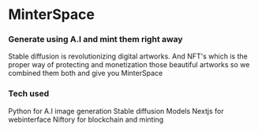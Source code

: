 # MinterSpace

### Generate using A.I and mint them right away

Stable diffusion is revolutionizing digital artworks. And NFT's which is the proper way of protecting and monetization those beautiful artworks so we combined them both and give you MinterSpace

### Tech used
Python for A.I image generation
Stable diffusion Models
Nextjs for webinterface
Niftory for blockchain and minting
